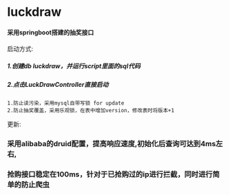 # luckdraw

#### 采用springboot搭建的抽奖接口

启动方式:
##### 1.创建db luckdraw，并运行script里面的sql代码
##### 2.点击LuckDrawController直接启动

```
1.防止读污染，采用mysql自带写锁 for update
2.防止抽奖覆盖，采用乐观锁，在表中增加version，修改表时将版本+1
```

更新:
### 采用alibaba的druid配置，提高响应速度,初始化后查询可达到4ms左右,
### 抢购接口稳定在100ms，针对于已抢购过的ip进行拦截，同时进行简单的防止爬虫
